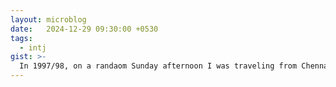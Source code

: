 ```yaml
---
layout: microblog
date:   2024-12-29 09:30:00 +0530
tags:
  - intj
gist: >-
  In 1997/98, on a randaom Sunday afternoon I was traveling from Chennai Broadway to Anna Nagar West on the city bus. I must've been 13 or 14 year old. A lazy lungi clad middle-aged man with an empty grocery bag boarded the bus. After a while he approached me and asked "is this the stop to Koyambedu?" (I would later find out that he was in the wrong bus). I had no clue but I nodded enthusiastically. He got down at Thirumangalam. As the bus left, I saw him looking around cluelessly trying to make sense of where he was. He was 1.5 km away from Koyambedu market.<br><br>I think about him sometimes.
---
```

